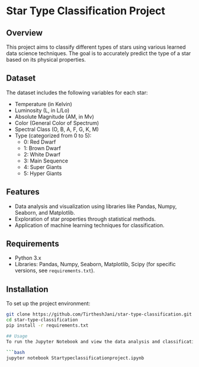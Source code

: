 # Star Type Classification Project

## Overview
This project aims to classify different types of stars using various learned data science techniques. The goal is to accurately predict the type of a star based on its physical properties.

## Dataset
The dataset includes the following variables for each star:
- Temperature (in Kelvin)
- Luminosity (L, in L/Lo)
- Absolute Magnitude (AM, in Mv)
- Color (General Color of Spectrum)
- Spectral Class (O, B, A, F, G, K, M)
- Type (categorized from 0 to 5):
  - 0: Red Dwarf
  - 1: Brown Dwarf
  - 2: White Dwarf
  - 3: Main Sequence
  - 4: Super Giants
  - 5: Hyper Giants

## Features
- Data analysis and visualization using libraries like Pandas, Numpy, Seaborn, and Matplotlib.
- Exploration of star properties through statistical methods.
- Application of machine learning techniques for classification.

## Requirements
- Python 3.x
- Libraries: Pandas, Numpy, Seaborn, Matplotlib, Scipy (for specific versions, see `requirements.txt`).

## Installation
To set up the project environment:
```bash
git clone https://github.com/TirtheshJani/star-type-classification.git
cd star-type-classification
pip install -r requirements.txt

## Usage
To run the Jupyter Notebook and view the data analysis and classification process, execute the following command in your terminal:

```bash
jupyter notebook Startypeclassificationproject.ipynb


